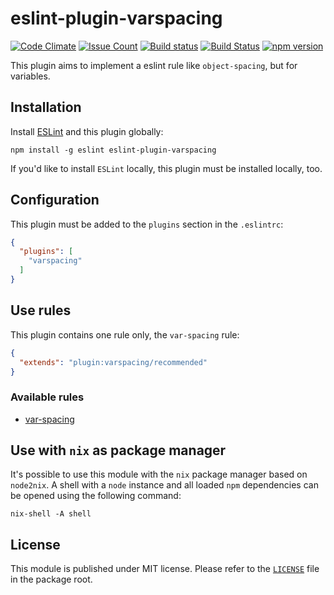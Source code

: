 eslint-plugin-varspacing
========================

[![Code Climate](https://codeclimate.com/github/Sententiaregum/eslint-plugin-varspacing/badges/gpa.svg)](https://codeclimate.com/github/Sententiaregum/eslint-plugin-varspacing)
[![Issue Count](https://codeclimate.com/github/Sententiaregum/eslint-plugin-varspacing/badges/issue_count.svg)](https://codeclimate.com/github/Sententiaregum/eslint-plugin-varspacing)
[![Build status](https://ci.appveyor.com/api/projects/status/elpdl78par306ai5?svg=true)](https://ci.appveyor.com/project/Ma27/eslint-plugin-varspacing)
[![Build Status](https://travis-ci.org/Sententiaregum/eslint-plugin-varspacing.svg?branch=master)](https://travis-ci.org/Sententiaregum/eslint-plugin-varspacing)
[![npm version](https://badge.fury.io/js/eslint-plugin-varspacing.svg)](https://www.npmjs.com/package/eslint-plugin-varspacing)

This plugin aims to implement a eslint rule like ``object-spacing``, but for variables.

## Installation

Install [ESLint](https://github.com/eslint/eslint) and this plugin globally:

``` code
npm install -g eslint eslint-plugin-varspacing
```

If you'd like to install ``ESLint`` locally, this plugin must be installed locally, too.

## Configuration

This plugin must be added to the ``plugins`` section in the ``.eslintrc``:

``` json
{
  "plugins": [
    "varspacing"
  ]
}
```

## Use rules

This plugin contains one rule only, the ``var-spacing`` rule:

``` json
{
  "extends": "plugin:varspacing/recommended"
}
```

### Available rules

- [var-spacing](https://github.com/Sententiaregum/eslint-plugin-varspacing/blob/master/docs/rules/var-spacing.md)

## Use with `nix` as package manager

It's possible to use this module with the `nix` package manager based on `node2nix`.
A shell with a `node` instance and all loaded `npm` dependencies can be opened using the following command:

``` shell
nix-shell -A shell
```

## License

This module is published under MIT license. Please refer to the [`LICENSE`](https://github.com/Sententiaregum/eslint-plugin-varspacing/blob/master/LICENSE) file in the package root.
